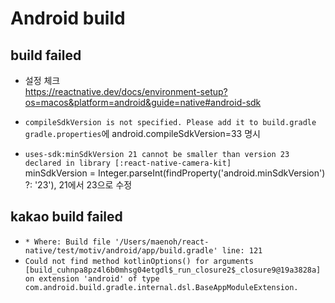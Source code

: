 # Android build
## build failed
- 설정 체크   
https://reactnative.dev/docs/environment-setup?os=macos&platform=android&guide=native#android-sdk   

- `compileSdkVersion is not specified. Please add it to build.gradle`   
`gradle.properties`에 android.compileSdkVersion=33 명시

- `uses-sdk:minSdkVersion 21 cannot be smaller than version 23 declared in library [:react-native-camera-kit]`   
minSdkVersion = Integer.parseInt(findProperty('android.minSdkVersion') ?: '23'), 21에서 23으로 수정   

## kakao build failed
- `* Where:
Build file '/Users/maenoh/react-native/test/motiv/android/app/build.gradle' line: 121`
- `Could not find method kotlinOptions() for arguments [build_cuhnpa8pz4l6b0mhsg04etgdl$_run_closure2$_closure9@19a3828a] on extension 'android' of type com.android.build.gradle.internal.dsl.BaseAppModuleExtension.`
